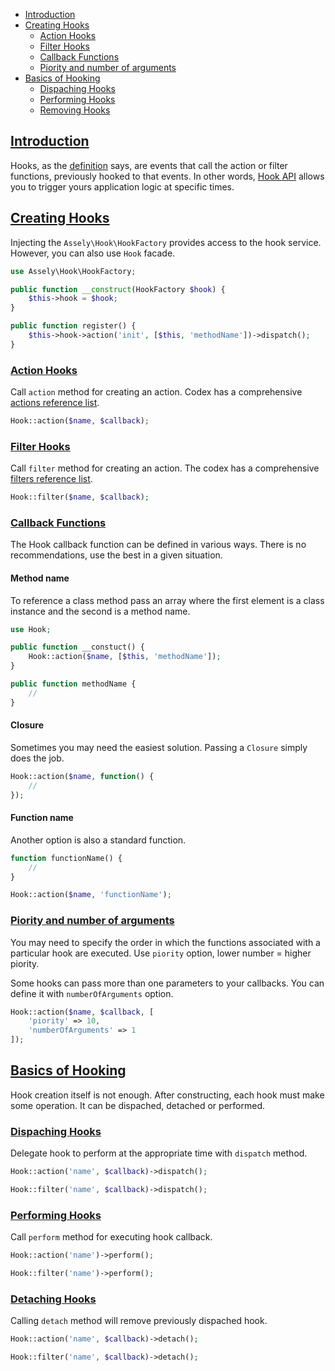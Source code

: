 - [Introduction](#introduction)
- [Creating Hooks](#creating-hooks)
    + [Action Hooks](#action-hooks)
    + [Filter Hooks](#filter-hooks)
    + [Callback Functions](#callback-functions)
    + [Piority and number of arguments](#piority-and-number-of-arguments)
- [Basics of Hooking](#basics-of-hooking)
    + [Dispaching Hooks](#dispaching-hooks)
    + [Performing Hooks](#performing-hooks)
    + [Removing Hooks](#removing-hooks)


<a name="introduction"></a>
## [Introduction](#introduction)

Hooks, as the [definition](http://codex.wordpress.org/Glossary#Hook) says, are events that call the action or filter functions, previously hooked to that events. In other words, [Hook API](http://codex.wordpress.org/Plugin_API) allows you to trigger yours application logic at specific times.

<a name="creating-hooks"></a>
## [Creating Hooks](#creating-hooks)

Injecting the `Assely\Hook\HookFactory` provides access to the hook service. However, you can also use `Hook` facade.

```php
use Assely\Hook\HookFactory;

public function __construct(HookFactory $hook) {
    $this->hook = $hook;
}

public function register() {
    $this->hook->action('init', [$this, 'methodName'])->dispatch();
}
```

<a name="action-hooks"></a>
### [Action Hooks](#action-hooks)

Call `action` method for creating an action. Codex has a comprehensive [actions reference list](http://codex.wordpress.org/Plugin_API/Action_Reference).

```php
Hook::action($name, $callback);
```

<a name="filter-hooks"></a>
### [Filter Hooks](#filter-hooks)

Call `filter` method for creating an action. The codex has a comprehensive [filters reference list](http://codex.wordpress.org/Plugin_API/Filter_Reference).

```php
Hook::filter($name, $callback);
```

<a name="callback-functions"></a>
### [Callback Functions](#callback-functions)

The Hook callback function can be defined in various ways. There is no recommendations, use the best in a given situation.

#### Method name

To reference a class method pass an array where the first element is a class instance and the second is a method name.

```php
use Hook;

public function __constuct() {
    Hook::action($name, [$this, 'methodName']);
}

public function methodName {
    //
}
```

#### Closure

Sometimes you may need the easiest solution. Passing a `Closure` simply does the job.

```php
Hook::action($name, function() {
    //
});
```

#### Function name

Another option is also a standard function.

```php
function functionName() {
    //
}

Hook::action($name, 'functionName');
```

<a name="piority-and-number-of-arguments"></a>
### [Piority and number of arguments](#piority-and-number-of-arguments)

You may need to specify the order in which the functions associated with a particular hook are executed. Use `piority` option, lower number = higher piority.

Some hooks can pass more than one parameters to your callbacks. You can define it with `numberOfArguments` option.

```php
Hook::action($name, $callback, [
    'piority' => 10,
    'numberOfArguments' => 1
]);
```

<a name="basics-of-hooking"></a>
## [Basics of Hooking](#basics-of-hooking)

Hook creation itself is not enough. After constructing, each hook must make some operation. It can be dispached, detached or performed.

<a name="dispaching-hooks"></a>
### [Dispaching Hooks](#dispaching-hooks)

Delegate hook to perform at the appropriate time with `dispatch` method.

```php
Hook::action('name', $callback)->dispatch();

Hook::filter('name', $callback)->dispatch();
```

<a name="performing-hooks"></a>
### [Performing Hooks](#performing-hooks)

Call `perform` method for executing hook callback.

```php
Hook::action('name')->perform();

Hook::filter('name')->perform();
```

<a name="removing-hooks"></a>
### [Detaching Hooks](#removing-hooks)

Calling `detach` method will remove previously dispached hook.

```php
Hook::action('name', $callback)->detach();

Hook::filter('name', $callback)->detach();
```
